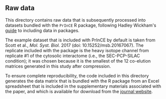 ## Raw data

This directory contains raw data that is subsequently processed into datasets bundled with the `PrInCE` R package, following Hadley Wickham's [guide](http://r-pkgs.had.co.nz/data.html) to including data in packages. 

The example dataset that is included with PrInCE by default is taken from Scott et al., _Mol. Syst. Biol._ 2017 (doi: 10.15252/msb.20167067). The replicate included with the package is the heavy isotope channel from replicate #1 of the cytosolic interactome (i.e., the SEC-PCP-SILAC condition); it was chosen because it is the smallest of the 12 co-elution matrices generated in this study after compression.

To ensure complete reproducibility, the code included in this directory generates the data matrix that is bundled with the R package from an Excel spreadsheet that is included in the supplementary materials associated with the paper, and which is available for download from the [journal website](http://msb.embopress.org/content/13/1/906). 
